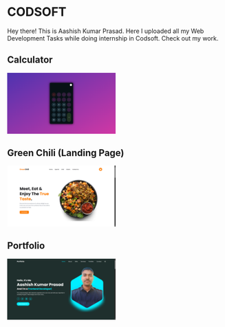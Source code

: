 # CODSOFT
Hey there! This is Aashish Kumar Prasad. Here I uploaded all my Web Development Tasks while doing internship in Codsoft. Check out my work.

## Calculator
<a href="https://aashishkrpd.github.io/CODSOFT/Calculator/"><img src="./Thumbnail/Calculator.png" width="50%"></a>

## Green Chili (Landing Page)
<a href="https://aashishkrpd.github.io/CODSOFT/GreenChili/"><img src="./Thumbnail/GreenChili.png" width="50%"></a>

## Portfolio
<a href="https://aashishkrpd.github.io/CODSOFT/Portfolio/"><img src="./Thumbnail/Portfolio.png" width="50%"></a>




